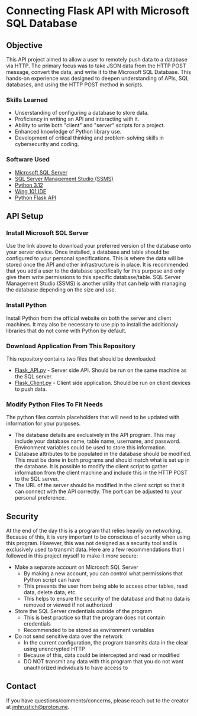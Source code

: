 # Connecting Flask API with Microsoft SQL Database

## Objective

This API project aimed to allow a user to remotely push data to a database via HTTP. The primary focus was to take JSON data from the HTTP POST message, convert the data, and write it to the Microsoft SQL Database. This hands-on experience was designed to deepen understanding of APIs, SQL databases, and using the HTTP POST method in scripts. 

### Skills Learned

- Unserstanding of configuring a database to store data.
- Proficiency in writing an API and interacting with it.
- Ability to write both "client" and "server" scripts for a project.
- Enhanced knowledge of Python library use.
- Development of critical thinking and problem-solving skills in cybersecurity and coding.

### Software Used

- <a href=https://www.microsoft.com/en-us/sql-server/sql-server-downloads>Microsoft SQL Server</a>
- <a href=https://learn.microsoft.com/en-us/sql/ssms/download-sql-server-management-studio-ssms>SQL Server Management Studio (SSMS)</a>
- <a href=https://www.python.org/downloads/>Python 3.12</a>
- <a href=https://wingware.com/downloads>Wing 101 IDE</a>
- <a href=https://flask.palletsprojects.com/en/stable/installation/#python-version>Python Flask API</a>

## API Setup

### Install Microsoft SQL Server
Use the link above to download your preferred version of the database onto your server device. Once installed, a database and table should be configured to your personal specifications. This is where the data will be stored once the API and other infrastructure is in place. It is recommended that you add a user to the database specifically for this purpose and only give them write permissions to this specific database/table. SQL Server Management Studio (SSMS) is another utility that can help with managing the database depending on the size and use. 

### Install Python
Install Python from the official website on both the server and client machines. It may also be necessary to use pip to install the additionaly libraries that do not come with Python by default. 

### Download Application From This Repository
This repository contains two files that should be downloaded: 
- [Flask_API.py](/Flask_API.py) - Server side API. Should be run on the same machine as the SQL server.
- [Flask_Client.py](/Flask_Client.py) - Client side application. Should be run on client devices to push data.

### Modify Python Files To Fit Needs
The python files contain placeholders that will need to be updated with information for your purposes. 
- The database details are exclusively in the API program. This may include your database name, table name, username, and password. Environment variables could be used to store this information. 
- Database attributes to be populated in the database should be modified. This must be done in both programs and should match what is set up in the database. It is possible to modify the client script to gather information from the client machine and include this in the HTTP POST to the SQL server.
- The URL of the server should be modified in the client script so that it can connect with the API correctly. The port can be adjusted to your personal preference.

## Security

At the end of the day this is a program that relies heavily on networking. Because of this, it is very important to be conscious of security when using this program. However, this was not designed as a security tool and is exclusively used to transmit data. Here are a few recommendations that I followed in this project myself to make it _more_ secure:
- Make a separate account on Microsoft SQL Server
  - By making a new account, you can control what permissions that Python script can have
  - This prevents the user from being able to access other tables, read data, delete data, etc.
  - This helps to ensure the security of the database and that no data is removed or viewed if not authorized
- Store the SQL Server credentials outside of the program
  - This is best practice so that the program does not contain credentials
  - Recommended to be stored as environment variables
- Do not send sensitive data over the network
  - In the current configuration, the program transmits data in the clear using unencrypted HTTP
  - Because of this, data could be intercepted and read or modified
  - DO NOT transmit any data with this program that you do not want unauthorized individuals to have access to
 
## Contact
If you have questions/comments/concerns, please reach out to the creator at jmhrustich@proton.me.
